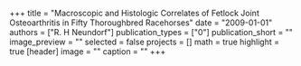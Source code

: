 +++
title = "Macroscopic and Histologic Correlates of Fetlock Joint Osteoarthritis in Fifty Thoroughbred Racehorses"
date = "2009-01-01"
authors = ["R. H Neundorf"]
publication_types = ["0"]
publication_short = ""
image_preview = ""
selected = false
projects = []
math = true
highlight = true
[header]
image = ""
caption = ""
+++

